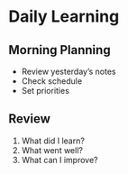 # Daily Learning

## Morning Planning
- Review yesterday’s notes
- Check schedule
- Set priorities

## Review
1. What did I learn?
2. What went well?
3. What can I improve?
